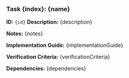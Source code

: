 ### Task {index}: {name}

**ID:** `{id}`
**Description:** {description}

**Notes:** {notes}

**Implementation Guide:** {implementationGuide}

**Verification Criteria:** {verificationCriteria}

**Dependencies:** {dependencies}

